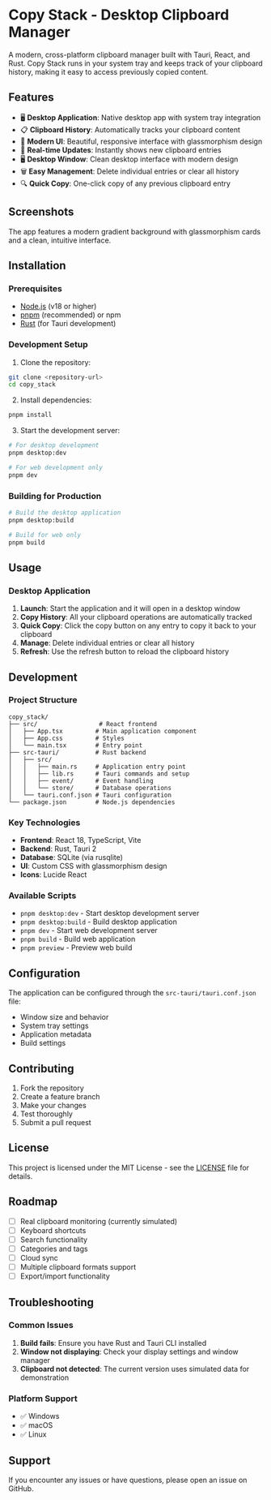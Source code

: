 # Copy Stack - Desktop Clipboard Manager

A modern, cross-platform clipboard manager built with Tauri, React, and Rust. Copy Stack runs in your system tray and keeps track of your clipboard history, making it easy to access previously copied content.

## Features

- 🖥️ **Desktop Application**: Native desktop app with system tray integration
- 📋 **Clipboard History**: Automatically tracks your clipboard content
- 🎨 **Modern UI**: Beautiful, responsive interface with glassmorphism design
- 🔄 **Real-time Updates**: Instantly shows new clipboard entries
- 🖥️ **Desktop Window**: Clean desktop interface with modern design
- 🗑️ **Easy Management**: Delete individual entries or clear all history
- 🔍 **Quick Copy**: One-click copy of any previous clipboard entry

## Screenshots

The app features a modern gradient background with glassmorphism cards and a clean, intuitive interface.

## Installation

### Prerequisites

- [Node.js](https://nodejs.org/) (v18 or higher)
- [pnpm](https://pnpm.io/) (recommended) or npm
- [Rust](https://rustup.rs/) (for Tauri development)

### Development Setup

1. Clone the repository:
```bash
git clone <repository-url>
cd copy_stack
```

2. Install dependencies:
```bash
pnpm install
```

3. Start the development server:
```bash
# For desktop development
pnpm desktop:dev

# For web development only
pnpm dev
```

### Building for Production

```bash
# Build the desktop application
pnpm desktop:build

# Build for web only
pnpm build
```

## Usage

### Desktop Application

1. **Launch**: Start the application and it will open in a desktop window
2. **Copy History**: All your clipboard operations are automatically tracked
3. **Quick Copy**: Click the copy button on any entry to copy it back to your clipboard
4. **Manage**: Delete individual entries or clear all history
5. **Refresh**: Use the refresh button to reload the clipboard history

## Development

### Project Structure

```
copy_stack/
├── src/                 # React frontend
│   ├── App.tsx         # Main application component
│   ├── App.css         # Styles
│   └── main.tsx        # Entry point
├── src-tauri/          # Rust backend
│   ├── src/
│   │   ├── main.rs     # Application entry point
│   │   ├── lib.rs      # Tauri commands and setup
│   │   ├── event/      # Event handling
│   │   └── store/      # Database operations
│   └── tauri.conf.json # Tauri configuration
└── package.json        # Node.js dependencies
```

### Key Technologies

- **Frontend**: React 18, TypeScript, Vite
- **Backend**: Rust, Tauri 2
- **Database**: SQLite (via rusqlite)
- **UI**: Custom CSS with glassmorphism design
- **Icons**: Lucide React

### Available Scripts

- `pnpm desktop:dev` - Start desktop development server
- `pnpm desktop:build` - Build desktop application
- `pnpm dev` - Start web development server
- `pnpm build` - Build web application
- `pnpm preview` - Preview web build

## Configuration

The application can be configured through the `src-tauri/tauri.conf.json` file:

- Window size and behavior
- System tray settings
- Application metadata
- Build settings

## Contributing

1. Fork the repository
2. Create a feature branch
3. Make your changes
4. Test thoroughly
5. Submit a pull request

## License

This project is licensed under the MIT License - see the [LICENSE](LICENSE) file for details.

## Roadmap

- [ ] Real clipboard monitoring (currently simulated)
- [ ] Keyboard shortcuts
- [ ] Search functionality
- [ ] Categories and tags
- [ ] Cloud sync
- [ ] Multiple clipboard formats support
- [ ] Export/import functionality

## Troubleshooting

### Common Issues

1. **Build fails**: Ensure you have Rust and Tauri CLI installed
2. **Window not displaying**: Check your display settings and window manager
3. **Clipboard not detected**: The current version uses simulated data for demonstration

### Platform Support

- ✅ Windows
- ✅ macOS
- ✅ Linux

## Support

If you encounter any issues or have questions, please open an issue on GitHub.
